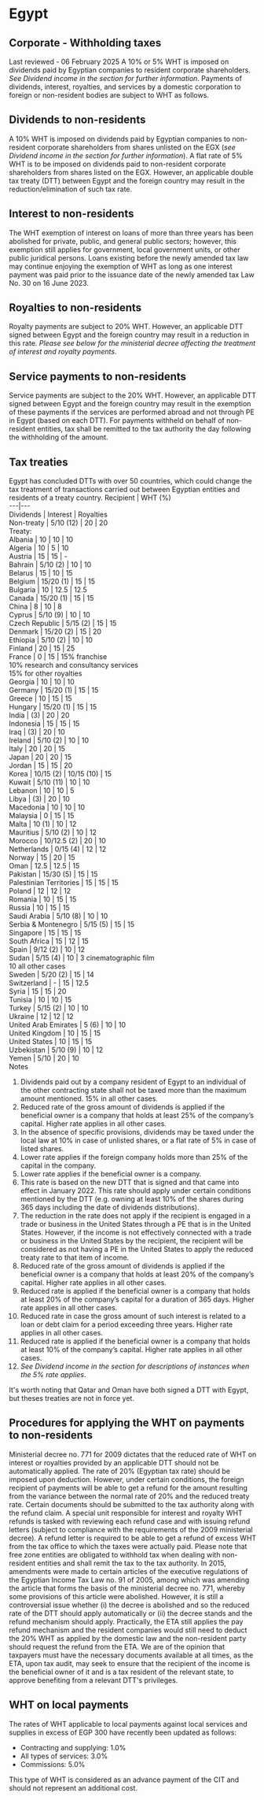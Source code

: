 # Egypt
## Corporate - Withholding taxes
Last reviewed - 06 February 2025
A 10% or 5% WHT is imposed on dividends paid by Egyptian companies to resident corporate shareholders. _See Dividend income in the section for further information_.
Payments of dividends, interest, royalties, and services by a domestic corporation to foreign or non-resident bodies are subject to WHT as follows.
## Dividends to non-residents
A 10% WHT is imposed on dividends paid by Egyptian companies to non-resident corporate shareholders from shares unlisted on the EGX (_see Dividend income in the section for further information_). 
A flat rate of 5% WHT is to be imposed on dividends paid to non-resident corporate shareholders from shares listed on the EGX.
However, an applicable double tax treaty (DTT) between Egypt and the foreign country may result in the reduction/elimination of such tax rate.
## Interest to non-residents
The WHT exemption of interest on loans of more than three years has been abolished for private, public, and general public sectors; however, this exemption still applies for government, local government units, or other public juridical persons.
Loans existing before the newly amended tax law may continue enjoying the exemption of WHT as long as one interest payment was paid prior to the issuance date of the newly amended tax Law No. 30 on 16 June 2023.
## Royalties to non-residents
Royalty payments are subject to 20% WHT. However, an applicable DTT signed between Egypt and the foreign country may result in a reduction in this rate. _Please see below for the ministerial decree affecting the treatment of interest and royalty payments_.
## Service payments to non-residents
Service payments are subject to the 20% WHT. However, an applicable DTT signed between Egypt and the foreign country may result in the exemption of these payments if the services are performed abroad and not through PE in Egypt (based on each DTT).
For payments withheld on behalf of non-resident entities, tax shall be remitted to the tax authority the day following the withholding of the amount.
## Tax treaties
Egypt has concluded DTTs with over 50 countries, which could change the tax treatment of transactions carried out between Egyptian entities and residents of a treaty country.
Recipient | WHT (%)  
---|---  
Dividends | Interest | Royalties  
Non-treaty | 5/10 (12) | 20 | 20  
Treaty:  
Albania | 10 | 10 | 10  
Algeria | 10 | 5 | 10  
Austria | 15 | 15 | -  
Bahrain | 5/10 (2) | 10 | 10  
Belarus | 15 | 10 | 15  
Belgium | 15/20 (1) | 15 | 15  
Bulgaria | 10 | 12.5 | 12.5  
Canada | 15/20 (1) | 15 | 15  
China | 8 | 10 | 8  
Cyprus | 5/10 (9) | 10 | 10  
Czech Republic | 5/15 (2) | 15 | 15  
Denmark | 15/20 (2) | 15 | 20  
Ethiopia | 5/10 (2) | 10 | 10  
Finland | 20 | 15 | 25  
France | 0 | 15 | 15% franchise  
10% research and consultancy services  
15% for other royalties  
Georgia | 10 | 10 | 10  
Germany | 15/20 (1) | 15 | 15  
Greece | 10 | 15 | 15  
Hungary | 15/20 (1) | 15 | 15  
India | (3) | 20 | 20  
Indonesia | 15 | 15 | 15  
Iraq | (3) | 20 | 10  
Ireland | 5/10 (2) | 10 | 10  
Italy | 20 | 20 | 15  
Japan | 20 | 20 | 15  
Jordan | 15 | 15 | 20  
Korea | 10/15 (2) | 10/15 (10) | 15  
Kuwait | 5/10 (11) | 10 | 10  
Lebanon | 10 | 10 | 5  
Libya | (3) | 20 | 10  
Macedonia | 10 | 10 | 10  
Malaysia | 0 | 15 | 15  
Malta | 10 (1) | 10 | 12  
Mauritius | 5/10 (2) | 10 | 12  
Morocco | 10/12.5 (2) | 20 | 10  
Netherlands | 0/15 (4) | 12 | 12  
Norway | 15 | 20 | 15  
Oman | 12.5 | 12.5 | 15  
Pakistan | 15/30 (5) | 15 | 15  
Palestinian Territories | 15 | 15 | 15  
Poland | 12 | 12 | 12  
Romania | 10 | 15 | 15  
Russia | 10 | 15 | 15  
Saudi Arabia | 5/10 (8) | 10 | 10  
Serbia & Montenegro | 5/15 (5) | 15 | 15  
Singapore | 15 | 15 | 15  
South Africa | 15 | 12 | 15  
Spain | 9/12 (2) | 10 | 12  
Sudan | 5/15 (4) | 10 | 3 cinematographic film  
10 all other cases  
Sweden | 5/20 (2) | 15 | 14  
Switzerland | -  | 15 | 12.5  
Syria | 15 | 15 | 20  
Tunisia | 10 | 10 | 15  
Turkey | 5/15 (2) | 10 | 10  
Ukraine | 12 | 12 | 12  
United Arab Emirates | 5 (6) | 10 | 10  
United Kingdom | 10 | 15 | 15  
United States | 10 | 15 | 15  
Uzbekistan | 5/10 (9) | 10 | 12  
Yemen | 5/10 | 20 | 10  
Notes
  1. Dividends paid out by a company resident of Egypt to an individual of the other contracting state shall not be taxed more than the maximum amount mentioned. 15% in all other cases.
  2. Reduced rate of the gross amount of dividends is applied if the beneficial owner is a company that holds at least 25% of the company’s capital. Higher rate applies in all other cases.
  3. In the absence of specific provisions, dividends may be taxed under the local law at 10% in case of unlisted shares, or a flat rate of 5% in case of listed shares.
  4. Lower rate applies if the foreign company holds more than 25% of the capital in the company.
  5. Lower rate applies if the beneficial owner is a company.
  6. This rate is based on the new DTT that is signed and that came into effect in January 2022. This rate should apply under certain conditions mentioned by the DTT (e.g. owning at least 10% of the shares during 365 days including the date of dividends distributions). 
  7. The reduction in the rate does not apply if the recipient is engaged in a trade or business in the United States through a PE that is in the United States. However, if the income is not effectively connected with a trade or business in the United States by the recipient, the recipient will be considered as not having a PE in the United States to apply the reduced treaty rate to that item of income.
  8. Reduced rate of the gross amount of dividends is applied if the beneficial owner is a company that holds at least 20% of the company’s capital. Higher rate applies in all other cases.
  9. Reduced rate is applied if the beneficial owner is a company that holds at least 20% of the company’s capital for a duration of 365 days. Higher rate applies in all other cases.
  10. Reduced rate in case the gross amount of such interest is related to a loan or debt claim for a period exceeding three years. Higher rate applies in all other cases.
  11. Reduced rate is applied if the beneficial owner is a company that holds at least 10% of the company’s capital. Higher rate applies in all other cases.
  12. _See Dividend income in the section for descriptions of instances when the 5% rate applies_.


It's worth noting that Qatar and Oman have both signed a DTT with Egypt, but theses treaties are not in force yet.
## Procedures for applying the WHT on payments to non-residents
Ministerial decree no. 771 for 2009 dictates that the reduced rate of WHT on interest or royalties provided by an applicable DTT should not be automatically applied. The rate of 20% (Egyptian tax rate) should be imposed upon deduction. However, under certain conditions, the foreign recipient of payments will be able to get a refund for the amount resulting from the variance between the normal rate of 20% and the reduced treaty rate.
Certain documents should be submitted to the tax authority along with the refund claim.
A special unit responsible for interest and royalty WHT refunds is tasked with reviewing each refund case and with issuing refund letters (subject to compliance with the requirements of the 2009 ministerial decree). A refund letter is required to be able to get a refund of excess WHT from the tax office to which the taxes were actually paid.
Please note that free zone entities are obligated to withhold tax when dealing with non-resident entities and shall remit the tax to the tax authority.
In 2015, amendments were made to certain articles of the executive regulations of the Egyptian Income Tax Law no. 91 of 2005, among which was amending the article that forms the basis of the ministerial decree no. 771, whereby some provisions of this article were abolished.
However, it is still a controversial issue whether (i) the decree is abolished and so the reduced rate of the DTT should apply automatically or (ii) the decree stands and the refund mechanism should apply. Practically, the ETA still applies the pay refund mechanism and the resident companies would still need to deduct the 20% WHT as applied by the domestic law and the non-resident party should request the refund from the ETA.
We are of the opinion that taxpayers must have the necessary documents available at all times, as the ETA, upon tax audit, may seek to ensure that the recipient of the income is the beneficial owner of it and is a tax resident of the relevant state, to approve benefiting from a relevant DTT's privileges.
## WHT on local payments
The rates of WHT applicable to local payments against local services and supplies in excess of EGP 300 have recently been updated as follows:
  * Contracting and supplying: 1.0%
  * All types of services: 3.0%
  * Commissions: 5.0%


This type of WHT is considered as an advance payment of the CIT and should not represent an additional cost.

